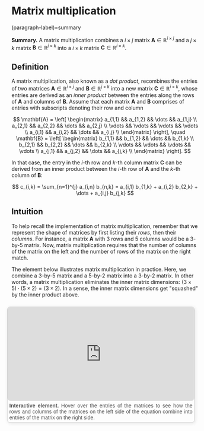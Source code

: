 # Matrix multiplication

(paragraph-label)=summary

**Summary.** A matrix multiplication combines a $i \times j$ matrix $\boldsymbol{A}\in\mathbb{R}^{i \times j}$ and a $j \times k$ matrix $\boldsymbol{B}\in\mathbb{R}^{j \times k}$ into a $i \times k$ matrix $\boldsymbol{C}\in\mathbb{R}^{i \times k}$.

## Definition

A matrix multiplication, also known as a *dot product*, recombines the entries of two matrices $\boldsymbol{A}\in\mathbb{R}^{i \times j}$ and $\boldsymbol{B}\in\mathbb{R}^{j \times k}$ into a new matrix $\boldsymbol{C}\in\mathbb{R}^{i \times k}$, whose entries are derived as an *inner product* between the entries along the rows of $\boldsymbol{A}$ and columns of $\boldsymbol{B}$. Assume that each matrix $\mathbf{A}$ and $\mathbf{B}$ comprises of entries with subscripts denoting their row and column

$$
\mathbf{A} = \left[ 
    \begin{matrix} 
    a_{1,1} && a_{1,2} && \dots && a_{1,j} \\
    a_{2,1} && a_{2,2} && \dots && a_{2,j} \\
    \vdots && \vdots && \vdots && \vdots \\
    a_{i,1} && a_{i,2} && \dots && a_{i,j} \\
    \end{matrix} \right], \quad \mathbf{B} = \left[ 
    \begin{matrix} 
    b_{1,1} && b_{1,2} && \dots && b_{1,k} \\
    b_{2,1} && b_{2,2} && \dots && b_{2,k} \\
    \vdots && \vdots && \vdots && \vdots \\
    a_{j,1} && a_{j,2} && \dots && a_{j,k} \\
    \end{matrix} \right].
$$

In that case, the entry in the $i$-th row and $k$-th column matrix $\mathbf{C}$ can be derived from an inner product between the $i$-th row of $\mathbf{A}$ and the $k$-th column of $\mathbf{B}$:

$$
c_{i,k} = \sum_{n=1}^{j} a_{i,n} b_{n,k} = a_{i,1} b_{1,k} + a_{i,2} b_{2,k} + \dots + a_{i,j} b_{j,k}
$$

## Intuition

To help recall the implementation of matrix multiplication, remember that we represent the shape of matrices by first listing their *rows*, then their *columns*. For instance, a matrix $\boldsymbol{A}$ with $3$ rows and $5$ columns would be a $3$-by-$5$ matrix. Now, matrix multiplication requires that the number of columns of the matrix on the left and the number of rows of the matrix on the right match.

The element below illustrates matrix multiplication in practice. Here, we combine a $3$-by-$5$ matrix and a $5$-by-$2$ matrix into a $3$-by-$2$ matrix. In other words, a matrix multiplication eliminates the inner matrix dimensions: $(3 \times 5) \cdot (5 \times 2) = (3 \times 2)$. In a sense, the inner matrix dimensions get "squashed" by the inner product above.

<div style="float: right; width: 100%; margin: 10px; border: 1px solid #ccc; border-radius: 8px; box-shadow: 2px 2px 10px rgba(0, 0, 0, 0.1);">
    <iframe src="https://maxramgraber.github.io/MASTER/main/_static/elements/matrix_multiplication.html" style="width: 100%; aspect-ratio: 2 / 1; border: none; border-radius: 8px;"></iframe>
    <div style="text-align: justify; padding: 5px; font-size: 14px; font-family: Arial, sans-serif; color: #555;">
        <strong>Interactive element.</strong> Hover over the entries of the matrices to see how the rows and columns of the matrices on the left side of the equation combine into entries of the matrix on the right side.
    </div>
</div>

```{div} sticky-variable-table
### Nomenclature
| Variable  | Description  |
|-------|--------|
| $\boldsymbol{A}, \boldsymbol{B}, \boldsymbol{C}$ | matrices or vectors |
| $a, b, c$ | array entries |
| $i, j, k$ | array dimensions |
| $\cdot$ | dot product |
```